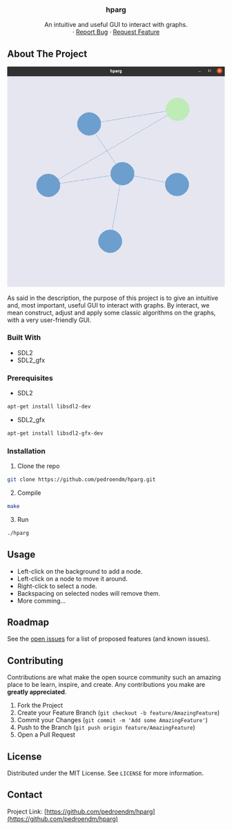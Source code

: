<p align="center">
 
  <h3 align="center">hparg</h3>

  <p align="center">
    An intuitive and useful GUI to interact with graphs.
    <br />
    ·
    <a href="https://github.com/pedroendm/hparg/issues">Report Bug</a>
    ·
    <a href="https://github.com/pedroendm/hparg/issues">Request Feature</a>
  </p>
</p>


## About The Project
<p align="center">
<img src=screenshot.png>
</p>

As said in the description, the purpose of this project is to give an intuitive and, most important, useful GUI to interact with graphs.
By interact, we mean construct, adjust and apply some classic algorithms on the graphs, with a very user-friendly GUI.

### Built With
* SDL2
* SDL2_gfx


### Prerequisites

* SDL2
```sh
apt-get install libsdl2-dev
```
* SDL2_gfx
```sh
apt-get install libsdl2-gfx-dev
```

### Installation

1. Clone the repo
```sh
git clone https://github.com/pedroendm/hparg.git
```
2. Compile 
```sh
make
```
3. Run
```sh
./hparg
```
<!-- USAGE EXAMPLES -->
## Usage
* Left-click on the background to add a node.
* Left-click on a node to move it around.
* Right-click to select a node.
* Backspacing on selected nodes will remove them. 
* More comming...

<!-- ROADMAP -->
## Roadmap

See the [open issues](https://github.com/pedroendm/hparg/issues) for a list of proposed features (and known issues).



<!-- CONTRIBUTING -->
## Contributing

Contributions are what make the open source community such an amazing place to be learn, inspire, and create. Any contributions you make are **greatly appreciated**.

1. Fork the Project
2. Create your Feature Branch (`git checkout -b feature/AmazingFeature`)
3. Commit your Changes (`git commit -m 'Add some AmazingFeature'`)
4. Push to the Branch (`git push origin feature/AmazingFeature`)
5. Open a Pull Request



<!-- LICENSE -->
## License

Distributed under the MIT License. See `LICENSE` for more information.



<!-- CONTACT -->
## Contact
Project Link: [https://github.com/pedroendm/hparg](https://github.com/pedroendm/hparg)
